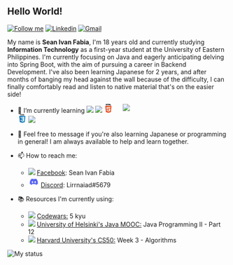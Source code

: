 ## Hello World!

[<img src="https://img.shields.io/github/followers/lirrnaiad?label=follow&style=social" height="22" title="Follow me" />](https://github.com/lirrnaiad)
[![Linkedin](https://img.shields.io/badge/-LinkedIn-blue?style=flat&logo=Linkedin&logoColor=white)](https://www.linkedin.com/in/sean-ivan-fabia-1804bb243/)
[![Gmail](https://img.shields.io/badge/-Gmail-c14438?style=flat&logo=Gmail&logoColor=white)](mailto:seanivanfabia@gmail.com)


My name is **Sean Ivan Fabia**, I'm 18 years old and currently studying **Information Technology** as a first-year student at the University of Eastern Philippines.
I'm currently focusing on Java and eagerly anticipating delving into Spring Boot, with the aim of pursuing a career in Backend Development. I've also been learning Japanese for 2 years, and after months of banging my head against the wall because of the difficulty, I can finally comfortably read and listen to native material that's on the easier side!

<img align= "right" width= "240" src= "https://pa1.narvii.com/6580/8098c6e9207376889eeb0532d9f5a0723c4d73f5_hq.gif"/>


- 🌱 I’m currently learning
<code><img height="20" src="https://cdn.jsdelivr.net/gh/devicons/devicon/icons/java/java-original.svg"></code>
<code><img height="20" src="https://cdn.jsdelivr.net/gh/devicons/devicon@latest/icons/c/c-original.svg"></code>
<code><img height="20" src="https://raw.githubusercontent.com/github/explore/80688e429a7d4ef2fca1e82350fe8e3517d3494d/topics/html/html.png"></code>
<code><img height="20" src="https://raw.githubusercontent.com/github/explore/80688e429a7d4ef2fca1e82350fe8e3517d3494d/topics/css/css.png"></code>
<code><img height="20" src="https://cdn.jsdelivr.net/gh/devicons/devicon@latest/icons/javascript/javascript-original.svg"></code>

- 💬 Feel free to message if you're also learning Japanese or programming in general! I am always available to help and learn together.

- 📫 How to reach me:
   - <a><img height="25" src="https://cdn.jsdelivr.net/gh/devicons/devicon/icons/facebook/facebook-original.svg"> [Facebook](https://www.facebook.com/sean.fabia/): Sean Ivan Fabia</a>
   - <a><img height="25" src="https://raw.githubusercontent.com/github/explore/80688e429a7d4ef2fca1e82350fe8e3517d3494d/topics/discord/discord.png"> [Discord](https://discord.com/): Lirrnaiad#5679 </a>

- 📚 Resources I'm currently using:
   - <a><img height="25" src="https://cloud.githubusercontent.com/assets/2475572/4743290/2dcf20cc-5a26-11e4-89fb-62b861e5b29c.png"> [Codewars:](https://www.codewars.com/users/lirrnaiad) 5 kyu </a>
   - <a><img height="25" src="https://cdn.jsdelivr.net/gh/devicons/devicon/icons/java/java-original.svg"> [University of Helsinki's Java MOOC:](https://java-programming.mooc.fi/) Java Programming II - Part 12 </a>
   - <a><img height="25" src="https://cs50.gallerycdn.vsassets.io/extensions/cs50/ddb50/1.1.2/1691002683906/Microsoft.VisualStudio.Services.Icons.Default"> [Harvard University's CS50:](https://cs50.harvard.edu/x/2024/) Week 3 - Algorithms </a>

<img title="My status" align="left" heigth="320" width="420" src="https://github-readme-stats.vercel.app/api?username=lirrnaiad&hide=issues&count_private=true&icon_color=871486&title_color=000000&bg_color=ffffff&show_icons=true)"
/>
